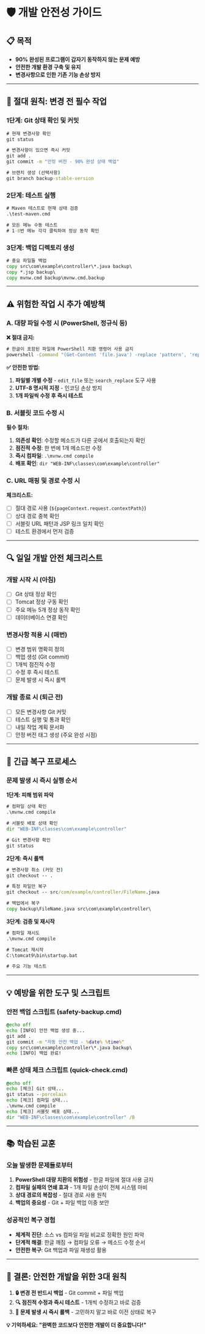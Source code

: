 # 🛡️ 개발 안전성 가이드

## 📋 목적
- **90% 완성된 프로그램이 갑자기 동작하지 않는 문제 예방**
- **안전한 개발 환경 구축 및 유지**
- **변경사항으로 인한 기존 기능 손상 방지**

---

## 🚨 **절대 원칙: 변경 전 필수 작업**

### **1단계: Git 상태 확인 및 커밋**
```cmd
# 현재 변경사항 확인
git status

# 변경사항이 있으면 즉시 커밋
git add .
git commit -m "안정 버전 - 90% 완성 상태 백업"

# 브랜치 생성 (선택사항)
git branch backup-stable-version
```

### **2단계: 테스트 실행**
```cmd
# Maven 테스트로 현재 상태 검증
.\test-maven.cmd

# 모든 메뉴 수동 테스트
# 1-8번 메뉴 각각 클릭하여 정상 동작 확인
```

### **3단계: 백업 디렉토리 생성**
```cmd
# 중요 파일들 백업
copy src\com\example\controller\*.java backup\
copy *.jsp backup\
copy mvnw.cmd backup\mvnw.cmd.backup
```

---

## ⚠️ **위험한 작업 시 추가 예방책**

### **A. 대량 파일 수정 시 (PowerShell, 정규식 등)**

**❌ 절대 금지:**
```cmd
# 한글이 포함된 파일에 PowerShell 치환 명령어 사용 금지
powershell -Command "(Get-Content 'file.java') -replace 'pattern', 'replacement'"
```

**✅ 안전한 방법:**
1. **파일별 개별 수정** - `edit_file` 또는 `search_replace` 도구 사용
2. **UTF-8 명시적 지정** - 인코딩 손상 방지
3. **1개 파일씩 수정 후 즉시 테스트**

### **B. 서블릿 코드 수정 시**

**필수 절차:**
1. **의존성 확인**: 수정할 메소드가 다른 곳에서 호출되는지 확인
2. **점진적 수정**: 한 번에 1개 메소드만 수정
3. **즉시 컴파일**: `.\mvnw.cmd compile`
4. **배포 확인**: `dir "WEB-INF\classes\com\example\controller"`

### **C. URL 매핑 및 경로 수정 시**

**체크리스트:**
- [ ] 절대 경로 사용 (`${pageContext.request.contextPath}`)
- [ ] 상대 경로 중복 확인
- [ ] 서블릿 URL 패턴과 JSP 링크 일치 확인
- [ ] 테스트 환경에서 먼저 검증

---

## 🔍 **일일 개발 안전 체크리스트**

### **개발 시작 시 (아침)**
- [ ] Git 상태 정상 확인
- [ ] Tomcat 정상 구동 확인
- [ ] 주요 메뉴 5개 정상 동작 확인
- [ ] 데이터베이스 연결 확인

### **변경사항 적용 시 (매번)**
- [ ] 변경 범위 명확히 정의
- [ ] 백업 생성 (Git commit)
- [ ] 1개씩 점진적 수정
- [ ] 수정 후 즉시 테스트
- [ ] 문제 발생 시 즉시 롤백

### **개발 종료 시 (퇴근 전)**
- [ ] 모든 변경사항 Git 커밋
- [ ] 테스트 실행 및 통과 확인
- [ ] 내일 작업 계획 문서화
- [ ] 안정 버전 태그 생성 (주요 완성 시점)

---

## 🚀 **긴급 복구 프로세스**

### **문제 발생 시 즉시 실행 순서**

**1단계: 피해 범위 파악**
```cmd
# 컴파일 상태 확인
.\mvnw.cmd compile

# 서블릿 배포 상태 확인
dir "WEB-INF\classes\com\example\controller"

# Git 변경사항 확인
git status
```

**2단계: 즉시 롤백**
```cmd
# 변경사항 취소 (커밋 전)
git checkout -- .

# 특정 파일만 복구
git checkout -- src/com/example/controller/FileName.java

# 백업에서 복구
copy backup\FileName.java src\com\example\controller\
```

**3단계: 검증 및 재시작**
```cmd
# 컴파일 재시도
.\mvnw.cmd compile

# Tomcat 재시작
C:\tomcat9\bin\startup.bat

# 주요 기능 테스트
```

---

## 💡 **예방을 위한 도구 및 스크립트**

### **안전 백업 스크립트 (safety-backup.cmd)**
```cmd
@echo off
echo [INFO] 안전 백업 생성 중...
git add .
git commit -m "자동 안전 백업 - %date% %time%"
copy src\com\example\controller\*.java backup\
echo [INFO] 백업 완료!
```

### **빠른 상태 체크 스크립트 (quick-check.cmd)**
```cmd
@echo off
echo [체크] Git 상태...
git status --porcelain
echo [체크] 컴파일 상태...
.\mvnw.cmd compile
echo [체크] 서블릿 배포 상태...
dir "WEB-INF\classes\com\example\controller" /B
```

---

## 📚 **학습된 교훈**

### **오늘 발생한 문제들로부터**
1. **PowerShell 대량 치환의 위험성** - 한글 파일에 절대 사용 금지
2. **컴파일 실패의 연쇄 효과** - 1개 파일 손상이 전체 시스템 마비
3. **상대 경로의 복잡성** - 절대 경로 사용 원칙
4. **백업의 중요성** - Git + 파일 백업 이중 보안

### **성공적인 복구 경험**
- **체계적 진단**: 소스 vs 컴파일 파일 비교로 정확한 원인 파악
- **단계적 해결**: 한글 깨짐 → 컴파일 오류 → 메소드 수정 순서
- **안전한 복구**: Git 백업과 파일 재생성 활용

---

## 🎯 **결론: 안전한 개발을 위한 3대 원칙**

1. **🔒 변경 전 반드시 백업** - Git commit + 파일 백업
2. **🔍 점진적 수정과 즉시 테스트** - 1개씩 수정하고 바로 검증
3. **🚨 문제 발생 시 즉시 롤백** - 고민하지 말고 바로 이전 상태로 복구

**💡 기억하세요: "완벽한 코드보다 안전한 개발이 더 중요합니다!"** 